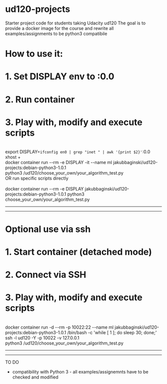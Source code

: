 ud120-projects
==============

Starter project code for students taking Udacity ud120
The goal is to provide a docker image for the course and rewrite all examples/assignments to be python3 compatibile

# How to use it:
# 1. Set DISPLAY env to <your IP>:0.0
# 2. Run container 
# 3. Play with, modify and execute scripts 

<br>export DISPLAY=`ifconfig en0 | grep "inet " | awk '{print $2}'`:0.0
<br>xhost +
<br>docker container run --rm -e DISPLAY -it --name ml jakubbaginski/ud120-projects:debian-python3-1.0.1
<br>python3 /ud120/choose_your_own/your_algorithm_test.py
<br>
OR run specific scripts directly
<br>
<br>docker container run --rm -e DISPLAY jakubbaginski/ud120-projects:debian-python3-1.0.1 python3 choose_your_own/your_algorithm_test.py

---------------------------
---------------------------

# Optional use via ssh
# 1. Start container (detached mode)
# 2. Connect via SSH
# 3. Play with, modify and execute scripts

<br>docker container run -d --rm -p 10022:22 --name ml jakubbaginski/ud120-projects:debian-python3-1.0.1 /bin/bash -c 'while [ 1 ]; do sleep 30; done;'
<br>ssh -l ud120 -Y -p 10022 -v  127.0.0.1
<br>python3 /ud120/choose_your_own/your_algorithm_test.py


---------------------------
---------------------------

TO DO
- compatibility with Python 3 - all examples/assignemnts have to be checked and modified
